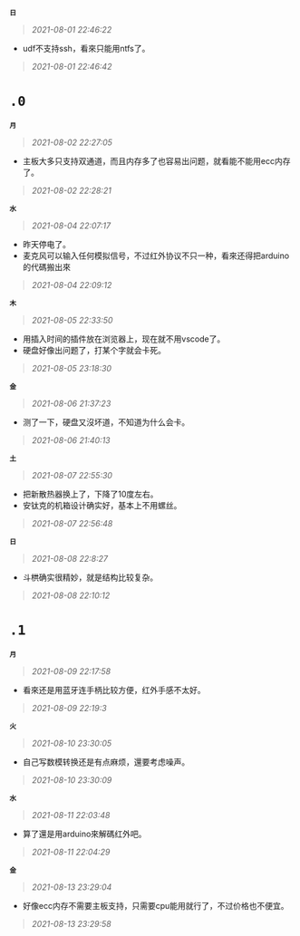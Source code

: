 **`日`**
>*2021-08-01 22:46:22*
- udf不支持ssh，看來只能用ntfs了。
>*2021-08-01 22:46:42*

**`.0`**
=========
**`月`**
>*2021-08-02 22:27:05*
- 主板大多只支持双通道，而且内存多了也容易出问题，就看能不能用ecc内存了。
>*2021-08-02 22:28:21*

**`水`**
>*2021-08-04 22:07:17*
- 昨天停电了。
- 麦克风可以输入任何模拟信号，不过红外协议不只一种，看來还得把arduino的代碼搬出來
>*2021-08-04 22:09:12*

**`木`**
>*2021-08-05 22:33:50*
- 用插入时间的插件放在浏览器上，现在就不用vscode了。
- 硬盘好像出问题了，打某个字就会卡死。
>*2021-08-05 23:18:30*

**`金`**
>*2021-08-06 21:37:23*
- 测了一下，硬盘又沒坏道，不知道为什么会卡。
>*2021-08-06 21:40:13*

**`土`**
>*2021-08-07 22:55:30*
- 把新散热器换上了，下降了10度左右。
- 安钛克的机箱设计确实好，基本上不用螺丝。
>*2021-08-07 22:56:48*

**`日`**
>*2021-08-08 22:8:27*
- 斗栱确实很精妙，就是结构比较复杂。
>*2021-08-08 22:10:12*


**`.1`**
=========
**`月`**
>*2021-08-09 22:17:58*
- 看來还是用蓝牙连手柄比较方便，红外手感不太好。
>*2021-08-09 22:19:3*
     
**`火`**
>*2021-08-10 23:30:05*
- 自己写数模转换还是有点麻烦，還要考虑噪声。
>*2021-08-10 23:30:09*
     
**`水`**
>*2021-08-11 22:03:48*
- 算了還是用arduino來解碼红外吧。
>*2021-08-11 22:04:29*


**`金`**
>*2021-08-13 23:29:04*
- 好像ecc内存不需要主板支持，只需要cpu能用就行了，不过价格也不便宜。
>*2021-08-13 23:29:58*
